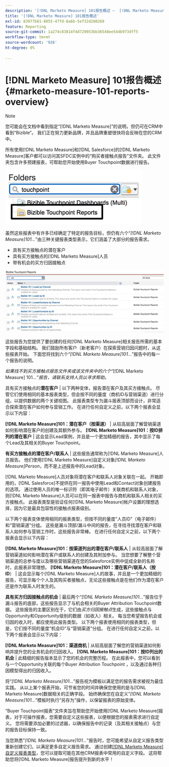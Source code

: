 ```yaml
---
description: '[!DNL Marketo Measure] 101报告概述 —  [!DNL Marketo Measure]'
title: '[!DNL Marketo Measure] 101报告概述'
exl-id: 83977b81-8055-47fd-8a6b-5ef32d280269
feature: Reporting
source-git-commit: 1a274c83814f4d729053bb36548ee544b973dff5
workflow-type: tm+mt
source-wordcount: '926'
ht-degree: 0%

---
```


# [!DNL Marketo Measure] 101报告概述 {#marketo-measure-101-reports-overview}

>[!NOTE]
>
>您可能会在文档中看到指定“[!DNL Marketo Measure]”的说明，但仍可在CRM中看到“Bizible”。 我们正在努力更新品牌，并且品牌重塑很快将会反映在您的CRM中。

所有使用[!DNL Marketo Measure]和[!DNL Salesforce]的[!DNL Marketo Measure]客户都可以访问其SFDC实例中的“购买者接触点报告”文件夹。 此文件夹包含许多预建报表，可帮助您开始使用Buyer Touchpoint数据进行报告。

![](assets/bizible-101-reports-overview-1.png)

虽然这些报表中有许多已经确定了特定的报告目标，但仍有六个“_[!DNL Marketo Measure]101..._”由三种关键报表类型表示，它们涵盖了大部分的报告需求。

* 具有买方接触点的潜在客户
* 具有买方接触点的[!DNL Marketo Measure]人员
* 带有机会的买方归因接触点

![](assets/bizible-101-reports-overview-2.png)

这些报告为您提供了要创建的任何[!DNL Marketo Measure]相关报告所需的基本字段和基础结构。 我们鼓励所有客户（新老客户）在探索营销归因问题时，从这些报表开始。 下面您将找到六个“_[!DNL Marketo Measure]101..._”报告中的每一个报告的说明。

_如果找不到买方接触点报告文件夹或该文件夹中的六个“_[!DNL Marketo Measure] 101..._”报告，请联系支持人员以寻求帮助。_

具有买方接触点的&#x200B;**潜在客户** | 以下两种变体，报告潜在客户及其买方接触点。 尽管它们使用相同的基本报表类型，但会按不同的量度（商机ID与营销渠道）进行分组，以提供数据的两个关键视图。 此报表类型专为漏斗报表顶部而设计，非常适合探索潜在客户如何参与营销工作。 在进行任何自定义之前，以下两个报表会显示以下内容：

**[!DNL Marketo Measure]101：潜在客户（按渠道）** | 从较高层面了解营销渠道如何影响潜在客户的创建及其额外参与。
**[!DNL Marketo Measure]101：按ID排列的潜在客户** | 这会显示Lead案例，并且是一个更加精细的报告，其中显示了每个Lead及其相关的Buyer Touchpoint。

**有买方接触点的潜在客户/联系人** | 这些报告通常称为[!DNL Marketo Measure]人员报告。 他们使用[!DNL Marketo Measure]自定义对象&#x200B;_[!DNL Marketo Measure]Person_，而不是上述报告中的Lead对象。

[!DNL Marketo Measure]人员对象将潜在客户和联系人对象关联在一起。 开箱即用的，[!DNL Salesforce]不提供在同一报告中使用Lead和Contact对象创建报告的选项。 通过使用人员的唯一标识符（即其电子邮件）关联商机和联系人对象，则[!DNL Marketo Measure]人员可以在同一报表中报告与商机和联系人相关的买方接触点。 此报表类型是验证任何[!DNL Marketo Measure]帐户设置的理想选择，因为它是最具包容性的接触点报表级别。

以下两个报表变体使用相同的报表类型，但按不同的量度“人员ID”（电子邮件）和“营销渠道”分组。 这些是漏斗顶部/漏斗中间的报告，在寻找寻找潜在客户和联系人如何参与营销工作时，这些报告非常棒。 在进行任何自定义之前，以下两个报表会显示以下内容：

**[!DNL Marketo Measure]101：按渠道列出的潜在客户/联系人** | 从较高层面了解营销渠道如何影响潜在客户或联系人的创建及其附加参与。 当您想要了解整个营销渠道的总参与度以及哪些营销渠道在您的Salesforce实例中促成全新的名称时，此报表非常理想。
**[!DNL Marketo Measure]101：潜在客户/联系人（按ID**） | 这会显示每个[!DNL Marketo Measure]人的故事，并且是一个更加精细的报告，可显示每个个人及其购买者接触点，无论这些接触点是在他们作为潜在客户还是作为联系人时发生的。

**具有买方归因接触点的机会** | 最后两个“_[!DNL Marketo Measure]101..._”报告位于漏斗报告的底部，这些报告显示了与机会相关的Buyer Attribution Touchpoint数据。 这些报告的主要区别在于，它们由&#x200B;_买方归因接触点_&#x200B;生成，这些接触点与Opportunity和Opportunity级别的数据（如收入）相关。 每当您希望报告机会或归因的收入时，都应使用此报告类型。 以下两个报表使用相同的报表类型，但是，它们按不同的量度“机会ID”与“营销渠道”分组。 在进行任何自定义之前，以下两个报表会显示以下内容：

**[!DNL Marketo Measure]101：渠道商机** | 从较高层面了解您的营销渠道如何影响并提升您的业务机会的归因收入。
**[!DNL Marketo Measure]101：按ID列出的机会** | 此精细的报告版本显示了您的机会的完整历程。 在此报表中，您可以看到与一个Opportunity关联的每个Buyer Attribution Touchpoint ，以及通过各种归因模型得出的归因收入。

将“_[!DNL Marketo Measure]101..._”报告视为模板以满足您的报告需求被视为最佳实践。 从以上某个报表开始，可节省您的时间并确保您使用的是与[!DNL Marketo Measure]数据相关的正确字段。 始终确保您在自定义“_[!DNL Marketo Measure]101..._”模板时执行“另存为”操作，以保留报表的原始变体。

“Buyer Touchpoint报表”文件夹旨在帮助您开始使用[!DNL Marketo Measure]报表，对于可操作报表，您需要自定义这些报表，以便根据您的报表需求进行自定义。 您将需要添加必要的过滤器，以确保报告中的记录（及其相关接触点）与您的报告目标保持一致。

当您熟悉&quot;_[!DNL Marketo Measure]101..._&quot;报告时，您可能希望从自定义报告类型重新创建它们，以满足更多自定义报告需求。 通过创建[[!DNL Marketo Measure] 自定义报表类型](/help/marketo-measure-salesforce-reporting/new-report-types/creating-custom-marketo-measure-report-types.md)，您可以提取可能在其他CRM报表中常用的自定义字段。 这将帮助您将[!DNL Marketo Measure]报告提升到新的水平！
